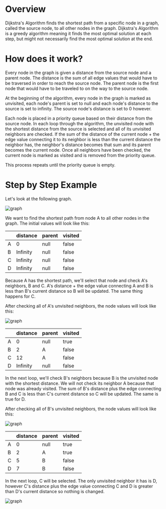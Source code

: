 # Overview

Dijkstra's Algorithm finds the shortest path from a specific node in a graph, called the source node, to all other nodes in the graph. Dijkstra's Algorithm is a greedy algorithm meaning it finds the most optimal solution at each step, but might not necessarily find the most optimal solution at the end.

# How does it work?

Every node in the graph is given a distance from the source node and a parent node. The distance is the sum of all edge values that would have to be traversed in order to reach the source node. The parent node is the first node that would have to be traveled to on the way to the source node.

At the beginning of the algorithm, every node in the graph is marked as unvisited, each node's parent is set to null and each node's distance to the source is set to infinity. The source node's distance is set to 0 however.

Each node is placed in a priority queue based on their distance from the source node. In each loop through the algorithm, the unvisited node with the shortest distance from the source is selected and all of its unvisited neighbors are checked. If the sum of the distance of the current node + the edge value connecting it to its neighbor is less than the current distance the neighbor has, the neighbor's distance becomes that sum and its parent becomes the current node. Once all neighbors have been checked, the current node is marked as visited and is removed from the priority queue.

This process repeats until the priority queue is empty.

# Step by Step Example

Let's look at the following graph.

![graph](./images/graphAssets/graph.png)


We want to find the shortest path from node A to all other nodes in the graph.
The initial values will look like this:

|  | distance | parent | visited |
|---|---|---|---|
|A|0|null|false|
|B|Infinity|null|false|
|C|Infinity|null|false|
|D|Infinity|null|false|

Because A has the shortest path, we'll select that node and check A's neighbors, B and C.
A's distance + the edge value connecting A and B is less than B's current distance so B will be updated. The same thing happens for C. 

After checking all of A's unvisited neighbors, the node values will look like this:

![graph](./images/graphAssets/dijkstra1.png)


|  | distance | parent | visited |
|---|---|---|---|
|A|0|null|true|
|B|2|A|false|
|C|12|A|false|
|D|Infinity|null|false|

In the next loop, we'll check B's neighbors because B is the unvisited node with the shortest distance. We will not check its neighbor A because that node was already visited. The sum of B's distance plus the edge connecting B and C is less than C's current distance so C will be updated. The same is true for D.

After checking all of B's unvisited neighbors, the node values will look like this:

![graph](./images/graphAssets/dijkstra2.png)


|  | distance | parent | visited |
|---|---|---|---|
|A|0|null|true|
|B|2|A|true|
|C|5|B|false|
|D|7|B|false|

In the next loop, C will be selected. The only unvisited neighbor it has is D, however C's distance plus the edge value connecting C and D is greater than D's current distance so nothing is changed.

![graph](./images/graphAssets/dijkstra3.png)


